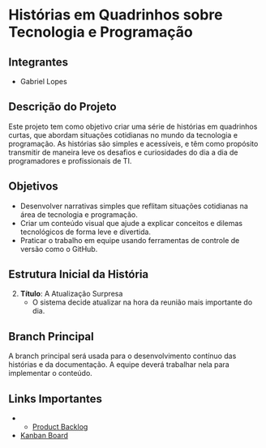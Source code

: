 # Histórias em Quadrinhos sobre Tecnologia e Programação

## Integrantes
- Gabriel Lopes

## Descrição do Projeto
Este projeto tem como objetivo criar uma série de histórias em quadrinhos curtas, que abordam situações cotidianas no mundo da tecnologia e programação. As histórias são simples e acessíveis, e têm como propósito transmitir de maneira leve os desafios e curiosidades do dia a dia de programadores e profissionais de TI.

## Objetivos
- Desenvolver narrativas simples que reflitam situações cotidianas na área de tecnologia e programação.
- Criar um conteúdo visual que ajude a explicar conceitos e dilemas tecnológicos de forma leve e divertida.
- Praticar o trabalho em equipe usando ferramentas de controle de versão como o GitHub.

## Estrutura Inicial da História
   
2. **Título**: A Atualização Surpresa
   - O sistema decide atualizar na hora da reunião mais importante do dia.

## Branch Principal
A branch principal será usada para o desenvolvimento contínuo das histórias e da documentação. A equipe deverá trabalhar nela para implementar o conteúdo.

## Links Importantes
- - [Product Backlog](https://github.com/GabrielLopesz9135/historia-em-quadrinhos/issues)
- [Kanban Board](https://github.com/users/GabrielLopesz9135/projects/2)
